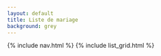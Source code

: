 ```yaml
---
layout: default
title: Liste de mariage
background: grey
---
```

{% include nav.html %}
{% include list_grid.html %}
